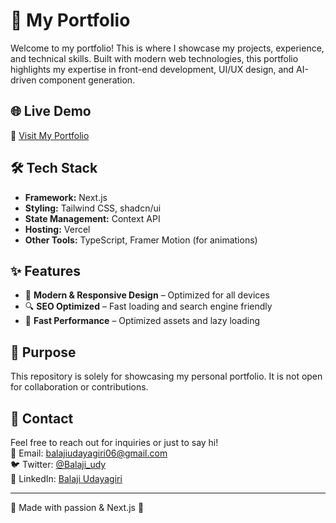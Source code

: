 # 🚀 My Portfolio

Welcome to my portfolio! This is where I showcase my projects, experience, and technical skills. Built with modern web technologies, this portfolio highlights my expertise in front-end development, UI/UX design, and AI-driven component generation.

## 🌐 Live Demo

🔗 [Visit My Portfolio](https://balajiudayagiri.vercel.app/)

## 🛠️ Tech Stack

- **Framework:** Next.js
- **Styling:** Tailwind CSS, shadcn/ui
- **State Management:** Context API
- **Hosting:** Vercel
- **Other Tools:** TypeScript, Framer Motion (for animations)

## ✨ Features

- 🎨 **Modern & Responsive Design** – Optimized for all devices
- 🔍 **SEO Optimized** – Fast loading and search engine friendly
- 🚀 **Fast Performance** – Optimized assets and lazy loading

## 📌 Purpose

This repository is solely for showcasing my personal portfolio. It is not open for collaboration or contributions.

## 📧 Contact

Feel free to reach out for inquiries or just to say hi!  
📩 Email: [balajiudayagiri06@gmail.com](mailto:balajiudayagiri06@gmail.com)  
🐦 Twitter: [@Balaji_udy](https://www.twitter.com/balaji_udy)  
💼 LinkedIn: [Balaji Udayagiri](https://www.linkedin.com/in/balaji-udayagiri-228747243/)

---

💙 Made with passion & Next.js 🚀
